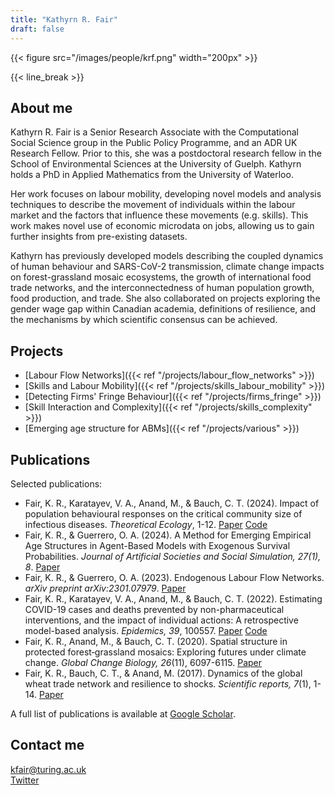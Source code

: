 ```yaml
---
title: "Kathyrn R. Fair"
draft: false
---
```


{{< figure src="/images/people/krf.png" width="200px" >}}

{{< line_break >}}

## About me

Kathyrn R. Fair is a Senior Research Associate with the Computational Social Science group in the Public Policy Programme, and an ADR UK Research Fellow. Prior to this, she was a postdoctoral research fellow in the School of Environmental Sciences at the University of Guelph. Kathyrn holds a PhD in Applied Mathematics from the University of Waterloo.

Her work focuses on labour mobility, developing novel models and analysis techniques to describe the movement of individuals within the labour market and the factors that influence these movements (e.g. skills). This work makes novel use of economic microdata on jobs, allowing us to gain further insights from pre-existing datasets.

Kathyrn has previously developed models describing the coupled dynamics of human behaviour and SARS-CoV-2 transmission, climate change impacts on forest-grassland mosaic ecosystems, the growth of international food trade networks, and the interconnectedness of human population growth, food production, and trade. She also collaborated on projects exploring the gender wage gap within Canadian academia, definitions of resilience, and the mechanisms by which scientific consensus can be achieved. 

## Projects

* [Labour Flow Networks]({{< ref "/projects/labour_flow_networks" >}})
* [Skills and Labour Mobility]({{< ref "/projects/skills_labour_mobility" >}})
* [Detecting Firms' Fringe Behaviour]({{< ref "/projects/firms_fringe" >}}) 
* [Skill Interaction and Complexity]({{< ref "/projects/skills_complexity" >}}) 
* [Emerging age structure for ABMs]({{< ref "/projects/various" >}})


## Publications

Selected publications:

* Fair, K. R., Karatayev, V. A., Anand, M., & Bauch, C. T. (2024). Impact of population behavioural responses on the critical community size of infectious diseases. *Theoretical Ecology*, 1-12. [Paper](https://link.springer.com/article/10.1007/s12080-024-00589-1) [Code](https://github.com/k3fair/COVID-19-SinglePatch-model)
* Fair, K. R., & Guerrero, O. A. (2024). A Method for Emerging Empirical Age Structures in Agent-Based Models with Exogenous Survival Probabilities. *Journal of Artificial Societies and Social Simulation, 27(1), 8*. [Paper](https://www.jasss.org/27/1/8.html)
* Fair, K. R., & Guerrero, O. A. (2023). Endogenous Labour Flow Networks. *arXiv preprint arXiv:2301.07979*. [Paper](https://doi.org/10.48550/arXiv.2301.07979)
* Fair, K. R., Karatayev, V. A., Anand, M., & Bauch, C. T. (2022). Estimating COVID-19 cases and deaths prevented by non-pharmaceutical interventions, and the impact of individual actions: A retrospective model-based analysis. *Epidemics, 39*, 100557. [Paper](https://www.sciencedirect.com/science/article/pii/S1755436522000159) [Code](https://github.com/k3fair/COVID-19-ON-model)
* Fair, K. R., Anand, M., & Bauch, C. T. (2020). Spatial structure in protected forest‐grassland mosaics: Exploring futures under climate change. *Global Change Biology, 26*(11), 6097-6115. [Paper](https://onlinelibrary.wiley.com/doi/full/10.1111/gcb.15288)
* Fair, K. R., Bauch, C. T., & Anand, M. (2017). Dynamics of the global wheat trade network and resilience to shocks. *Scientific reports, 7*(1), 1-14. [Paper](https://www.nature.com/articles/s41598-017-07202-y)

A full list of publications is available at [Google Scholar](https://scholar.google.co.uk/citations?user=BLg238AAAAAJ&hl=en&oi=sra).

## Contact me

kfair@turing.ac.uk   
[Twitter](https://twitter.com/krfair_)
